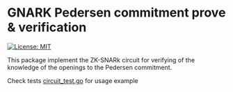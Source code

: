 # GNARK Pedersen commitment prove & verification

[![License: MIT](https://img.shields.io/badge/License-MIT-yellow.svg)](https://opensource.org/licenses/MIT)

This package implement the ZK-SNARk circuit for verifying of the knowledge of the openings to the Pedersen commitment. 

Check tests [circuit_test.go](./circuit_test.go) for usage example
